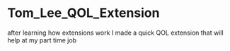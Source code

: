 # Tom_Lee_QOL_Extension
after learning how extensions work I made a quick QOL extension that will help at my part time job
